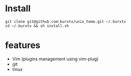 # Install
```shell
git clone git@github.com:burxtx/unix_home.git ~/.burxtx
cd ~/.burxtx && sh install.sh
```

# features
- Vim (plugins management using vim-plug)
- git
- tmux
